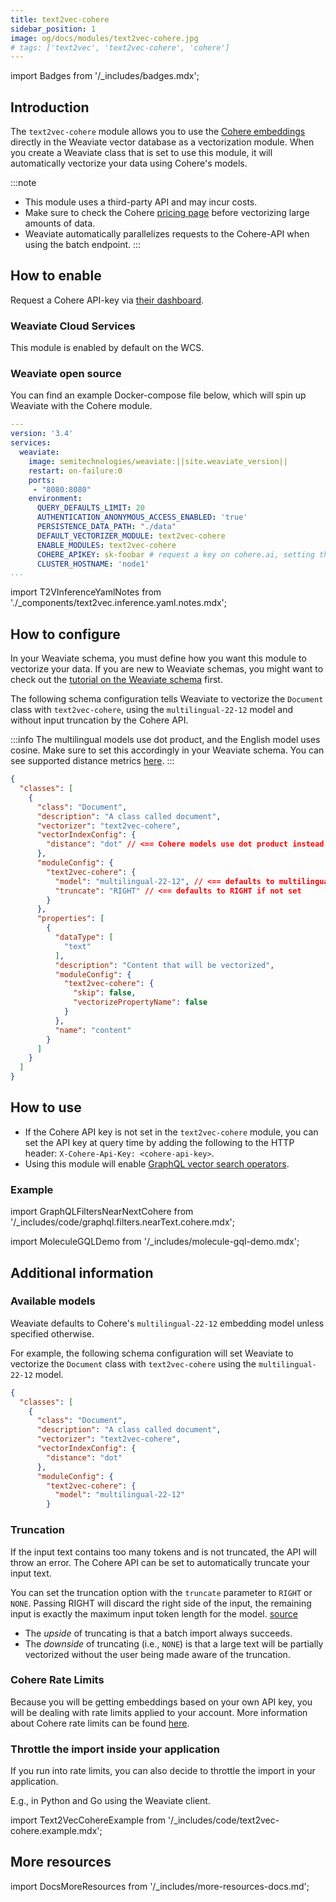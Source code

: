 ```yaml
---
title: text2vec-cohere
sidebar_position: 1
image: og/docs/modules/text2vec-cohere.jpg
# tags: ['text2vec', 'text2vec-cohere', 'cohere']
---
```

import Badges from '/_includes/badges.mdx';

<Badges/>

## Introduction

The `text2vec-cohere` module allows you to use the [Cohere embeddings](https://docs.cohere.ai/docs/embeddings) directly in the Weaviate vector database as a vectorization module. When you create a Weaviate class that is set to use this module, it will automatically vectorize your data using Cohere's models.

:::note
* This module uses a third-party API and may incur costs.
* Make sure to check the Cohere [pricing page](https://cohere.ai/pricing) before vectorizing large amounts of data.
* Weaviate automatically parallelizes requests to the Cohere-API when using the batch endpoint.
:::

## How to enable

Request a Cohere API-key via [their dashboard](https://dashboard.cohere.ai/welcome/login).

### Weaviate Cloud Services

This module is enabled by default on the WCS.

### Weaviate open source

You can find an example Docker-compose file below, which will spin up Weaviate with the Cohere module.

```yaml
---
version: '3.4'
services:
  weaviate:
    image: semitechnologies/weaviate:||site.weaviate_version||
    restart: on-failure:0
    ports:
     - "8080:8080"
    environment:
      QUERY_DEFAULTS_LIMIT: 20
      AUTHENTICATION_ANONYMOUS_ACCESS_ENABLED: 'true'
      PERSISTENCE_DATA_PATH: "./data"
      DEFAULT_VECTORIZER_MODULE: text2vec-cohere
      ENABLE_MODULES: text2vec-cohere
      COHERE_APIKEY: sk-foobar # request a key on cohere.ai, setting this parameter is optional, you can also provide the API key on runtime
      CLUSTER_HOSTNAME: 'node1'
...
```

import T2VInferenceYamlNotes from './_components/text2vec.inference.yaml.notes.mdx';

<T2VInferenceYamlNotes apiname="COHERE_APIKEY"/>

## How to configure

In your Weaviate schema, you must define how you want this module to vectorize your data. If you are new to Weaviate schemas, you might want to check out the [tutorial on the Weaviate schema](/developers/weaviate/tutorials/schema.md) first.

The following schema configuration tells Weaviate to vectorize the `Document` class with `text2vec-cohere`, using the `multilingual-22-12` model and without input truncation by the Cohere API.

:::info
The multilingual models use dot product, and the English model uses cosine. Make sure to set this accordingly in your Weaviate schema. You can see supported distance metrics [here](../../configuration/distances.md).
:::

```json
{
  "classes": [
    {
      "class": "Document",
      "description": "A class called document",
      "vectorizer": "text2vec-cohere",
      "vectorIndexConfig": {
        "distance": "dot" // <== Cohere models use dot product instead of the Weaviate default cosine
      },
      "moduleConfig": {
        "text2vec-cohere": {
          "model": "multilingual-22-12", // <== defaults to multilingual-22-12 if not set
          "truncate": "RIGHT" // <== defaults to RIGHT if not set
        }
      },
      "properties": [
        {
          "dataType": [
            "text"
          ],
          "description": "Content that will be vectorized",
          "moduleConfig": {
            "text2vec-cohere": {
              "skip": false,
              "vectorizePropertyName": false
            }
          },
          "name": "content"
        }
      ]
    }
  ]
}
```

## How to use

* If the Cohere API key is not set in the `text2vec-cohere` module, you can set the API key at query time by adding the following to the HTTP header: `X-Cohere-Api-Key: <cohere-api-key>`.
* Using this module will enable [GraphQL vector search operators](/developers/weaviate/api/graphql/vector-search-parameters.md#neartext).

### Example

import GraphQLFiltersNearNextCohere from '/_includes/code/graphql.filters.nearText.cohere.mdx';

<GraphQLFiltersNearNextCohere/>

import MoleculeGQLDemo from '/_includes/molecule-gql-demo.mdx';

<MoleculeGQLDemo query='%7B%0D%0A++Get%7B%0D%0A++++Publication%28%0D%0A++++++nearText%3A+%7B%0D%0A++++++++concepts%3A+%5B%22fashion%22%5D%2C%0D%0A++++++++certainty%3A+0.7%2C%0D%0A++++++++moveAwayFrom%3A+%7B%0D%0A++++++++++concepts%3A+%5B%22finance%22%5D%2C%0D%0A++++++++++force%3A+0.45%0D%0A++++++++%7D%2C%0D%0A++++++++moveTo%3A+%7B%0D%0A++++++++++concepts%3A+%5B%22haute+couture%22%5D%2C%0D%0A++++++++++force%3A+0.85%0D%0A++++++++%7D%0D%0A++++++%7D%0D%0A++++%29%7B%0D%0A++++++name%0D%0A++++++_additional+%7B%0D%0A++++++++certainty%0D%0A++++++%7D%0D%0A++++%7D%0D%0A++%7D%0D%0A%7D'/>

## Additional information

### Available models

Weaviate defaults to Cohere's `multilingual-22-12` embedding model unless specified otherwise.

For example, the following schema configuration will set Weaviate to vectorize the `Document` class with `text2vec-cohere` using the `multilingual-22-12` model.

```json
{
  "classes": [
    {
      "class": "Document",
      "description": "A class called document",
      "vectorizer": "text2vec-cohere",
      "vectorIndexConfig": {
        "distance": "dot"
      },
      "moduleConfig": {
        "text2vec-cohere": {
          "model": "multilingual-22-12"
        }
```

### Truncation

If the input text contains too many tokens and is not truncated, the API will throw an error. The Cohere API can be set to automatically truncate your input text.

You can set the truncation option with the `truncate` parameter to `RIGHT` or `NONE`. Passing RIGHT will discard the right side of the input, the remaining input is exactly the maximum input token length for the model. [source](https://docs.cohere.ai/reference/embed)

* The _upside_ of truncating is that a batch import always succeeds.
* The _downside_ of truncating (i.e., `NONE`) is that a large text will be partially vectorized without the user being made aware of the truncation.

### Cohere Rate Limits

Because you will be getting embeddings based on your own API key, you will be dealing with rate limits applied to your account. More information about Cohere rate limits can be found [here](https://docs.cohere.ai/docs/going-live).

### Throttle the import inside your application

If you run into rate limits, you can also decide to throttle the import in your application.

E.g., in Python and Go using the Weaviate client.

import Text2VecCohereExample from '/_includes/code/text2vec-cohere.example.mdx';

<Text2VecCohereExample/>

## More resources

import DocsMoreResources from '/_includes/more-resources-docs.md';

<DocsMoreResources />
